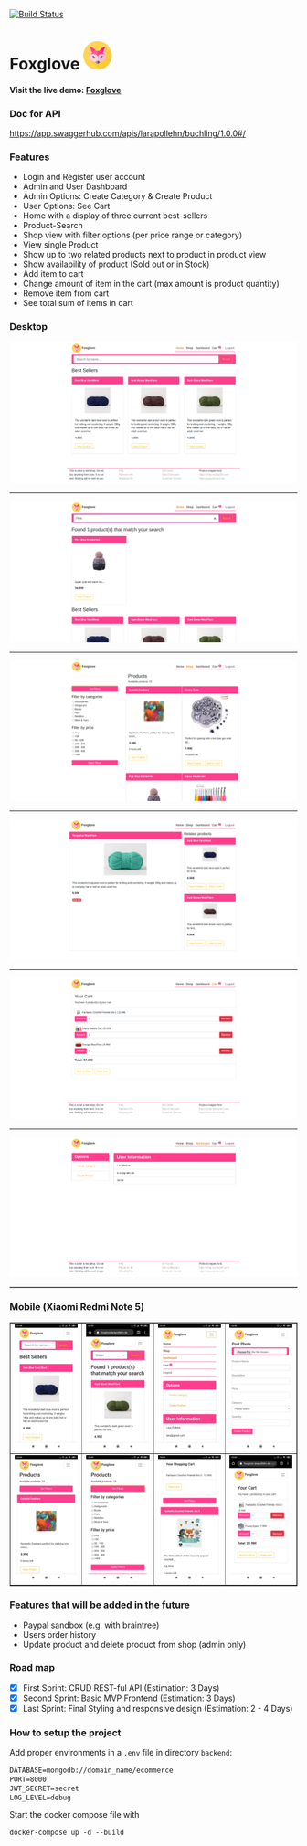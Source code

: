 [![Build Status](https://travis-ci.com/larapollehn/buchling.svg?branch=master)](https://travis-ci.com/larapollehn/buchling)

# Foxglove  <img src="images/fox.png" width="50"/>
#### Visit the live demo: <a href="https://foxglove.larapollehn.de/" target="_blank">Foxglove</a>

### Doc for API 
https://app.swaggerhub.com/apis/larapollehn/buchling/1.0.0#/

### Features
* Login and Register user account
* Admin and User Dashboard
* Admin Options: Create Category & Create Product
* User Options: See Cart
* Home with a display of three current best-sellers
* Product-Search
* Shop view with filter options (per price range or category)
* View single Product 
* Show up to two related products next to product in product view
* Show availability of product (Sold out or in Stock)
* Add item to cart 
* Change amount of item in the cart (max amount is product quantity)
* Remove item from cart
* See total sum of items in cart

### Desktop

<table border="1" width="100%">
    <tr>
        <img src="images/p1.png" >
    </tr>
    <hr>
    <tr>
        <img src="images/p6.png">
    </tr>
    <hr>
    <tr>
        <img src="images/p2.png">
    </tr>
    <hr>
    <tr>
        <img src="images/p3.png">
    </tr>
    <hr>
    <tr>
         <img src="images/p5.png">
    </tr>
    <hr>
    <tr>
        <img src="images/p4.png">
    </tr>
</table>

### Mobile (Xiaomi Redmi Note 5)

<table border="1" width="100%">
    <tr>
        <td><img src="images/i8.jpeg" width="200"></td>
        <td><img src="images/i7.jpeg" width="200"></td>
        <td><img src="images/i5.jpeg" width="200"></td>
        <td><img src="images/i9.jpeg" width="200"></td>
    </tr>
    <tr>
        <td><img src="images/i4.jpeg" width="200"></td>
        <td><img src="images/i3.jpeg" width="200"></td>
        <td><img src="images/i2.jpeg" width="200"></td>
        <td><img src="images/i1.jpeg" width="200"></td>
    </tr>
</table>

### Features that will be added in the future
* Paypal sandbox (e.g. with braintree)
* Users order history
* Update product and delete product from shop (admin only)


### Road map
- [x] First Sprint: CRUD REST-ful API (Estimation: 3 Days)
- [x] Second Sprint: Basic MVP Frontend (Estimation: 3 Days)
- [x] Last Sprint: Final Styling and responsive design (Estimation: 2 - 4 Days)  

### How to setup the project
Add proper environments in a `.env` file in directory `backend`:

```
DATABASE=mongodb://domain_name/ecommerce
PORT=8000
JWT_SECRET=secret
LOG_LEVEL=debug
```

Start the docker compose file with 

```
docker-compose up -d --build
```
